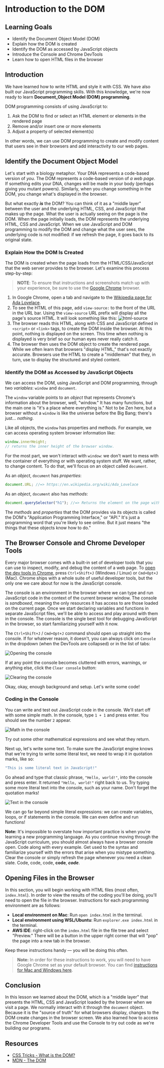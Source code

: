 # Introduction to the DOM

## Learning Goals

* Identify the Document Object Model (DOM)
* Explain how the DOM is created
* Identify the DOM as accessed by JavaScript objects
* Introduce the Console and Chrome DevTools
* Learn how to open HTML files in the browser

## Introduction

We have learned how to write HTML and style it with CSS. We have also built our
JavaScript programming skills. With this knowledge, we're now ready to learn
**Document_Object Model (DOM) programming**.

DOM programming consists of using JavaScript to:

1. Ask the DOM to find or select an HTML element or elements in the rendered page
2. Remove and/or insert one or more elements
3. Adjust a property of selected element(s)

In other words, we can use DOM programming to create and modify content that
users see in their browsers and add interactivity to our web pages.

## Identify the Document Object Model

Let's start with a biology metaphor. Your DNA represents a code-based version of
_you_. The DOM represents a code-based version of _a web page_. If something
edits your DNA, changes will be made in your body (perhaps giving you mutant
powers). Similarly, when you change something in the DOM, you change what's
displayed in the browser.

But what exactly ***is*** the DOM? You can think of it as a "middle layer"
between the user and the underlying HTML, CSS, and JavaScript that makes up the
page. What the user is actually seeing on the page is the DOM. When the page
initially loads, the DOM represents the underlying HTML, CSS and JavaScript.
When we use JavaScript and DOM programming to modify the DOM and change what the
user sees, the underlying code is not modified: if we refresh the page, it goes
back to its original state.

### Explain How the DOM Is Created

The DOM is created when the page loads from the HTML/CSS/JavaScript that the web
server provides to the browser. Let's examine this process step-by-step:

> **NOTE**: To ensure that instructions and screenshots match up with your experience, be sure to use the [Google Chrome][chrome] browser.

1. In Google Chrome, open a tab and navigate to the [Wikipedia page for Ada Lovelace][wikipedia].
2. To see the HTML of this page, add `view-source:` to the front of the URL in
   the URL bar. Using the `view-source` URL prefix will display all the page's
   source HTML. It will look something like this:
![html-source](https://curriculum-content.s3.amazonaws.com/phase-0/intro-to-the-dom/html-source.png)
3. The browser reads this HTML, along with CSS and JavaScript defined in
   `<script>` or `<link>` tags, to create the DOM inside the browser. At this
   point, nothing is displayed on the screen. This time when nothing is
   displayed is very brief so our human eyes never really catch it.
4. The browser then uses the DOM object to create the rendered page. While we
   often learn that browsers "display HTML," that's not exactly accurate.
   Browsers use the HTML to create a "middleman" that they, in turn, use to
   display the structured and styled content.

### Identify the DOM as Accessed by JavaScript Objects

We can access the DOM, using JavaScript and DOM programming, through two
_variables_: `window` and `document`.

The `window` variable points to an _object_ that represents Chrome's information
about the browser, well, "window." It has many functions, but the main one is
"it's a place where everything is." Not to be Zen here, but a browser without a
`window` is like the universe before the Big Bang; there's just... _nothing_.

Like all objects, the `window` has properties and methods. For example, we can
access operating system browser information like:

```javascript
window.innerHeight;
// returns the inner height of the browser window.
```

For the most part, we won't interact with `window`: we don't want to mess with
the container of everything or with operating system stuff. We want, rather, to
change content. To do that, we'll focus on an object called `document`.

As an _object_, `document` has _properties_:

```javascript
document.URL; //=> https://en.wikipedia.org/wiki/Ada_Lovelace
```

As an _object_, `document` also has _methods_:

```javascript
document.querySelector("h1"); //=> Returns the element on the page with an id attribute equal to "firstHeading" 
```

The _methods_ and _properties_ that the DOM provides via its objects is called
the DOM's "Application Programming Interface," or "API." It's just a programming
word that you're likely to see online. But it just means "the things that these
objects know how to do."

## The Browser Console and Chrome Developer Tools

Every major browser comes with a built-in set of developer tools that you can
use to inspect, modify, and debug the content of a web page. To [open the dev
tools in Chrome][open-tools], press `Ctrl+Shift+J` (Windows / Linux) or
`Cmd+Opt+J` (Mac). Chrome ships with a whole suite of useful developer tools,
but the only one we care about for now is the JavaScript console.

The console is an environment in the browser where we can type and run
JavaScript code in the context of the current browser window. The console is
_sandboxed_, meaning the only resources it has access to are those loaded on the
current page. Once we start declaring variables and functions in separate
JavaScript files, we'll be able to access and play around with them in the
console. The console is the single best tool for debugging JavaScript in the
browser, so start familiarizing yourself with it now.

The `Ctrl+Shift+J` / `Cmd+Opt+J` command should open up straight into the
console. If for whatever reason, it doesn't, you can always click on `Console`
in the dropdown (when the DevTools are collapsed) or in the list of tabs:

<picture>
  <source srcset="https://curriculum-content.s3.amazonaws.com/web-development/js/basics/intro-to-javascript/opening_the_console.webp" type="image/webp">
  <source srcset="https://curriculum-content.s3.amazonaws.com/web-development/js/basics/intro-to-javascript/opening_the_console.gif" type="image/gif">
  <img src="https://curriculum-content.s3.amazonaws.com/web-development/js/basics/intro-to-javascript/opening_the_console.gif" alt="Opening the console">
</picture>

If at any point the console becomes cluttered with errors, warnings, or anything
else, click the `Clear console` button:

<picture>
  <source srcset="https://curriculum-content.s3.amazonaws.com/web-development/js/basics/intro-to-javascript/clearing_the_console.webp" type="image/webp">
  <source srcset="https://curriculum-content.s3.amazonaws.com/web-development/js/basics/intro-to-javascript/clearing_the_console.gif" type="image/gif">
  <img src="https://curriculum-content.s3.amazonaws.com/web-development/js/basics/intro-to-javascript/clearing_the_console.gif" alt="Clearing the console">
</picture>

Okay, okay, enough background and setup. Let's write some code!

### Coding in the Console

You can write and test out JavaScript code in the console. We'll start off with
some simple math. In the console, type `1 + 1` and press enter. You should see
the number `2` appear.

<picture>
  <source srcset="https://curriculum-content.s3.amazonaws.com/web-development/js/basics/intro-to-javascript/math_in_console.webp" type="image/webp">
  <source srcset="https://curriculum-content.s3.amazonaws.com/web-development/js/basics/intro-to-javascript/math_in_console.gif" type="image/gif">
  <img src="https://curriculum-content.s3.amazonaws.com/web-development/js/basics/intro-to-javascript/math_in_console.gif" alt="Math in the console">
</picture>

Try out some other mathematical expressions and see what they return.

Next up, let's write some text. To make sure the JavaScript engine knows that we're trying to write some literal text, we need to wrap it in quotation marks, like so:

```js
"This is some literal text in JavaScript!"
```

Go ahead and type that classic phrase, `"Hello, world!"`, into the console and
press enter. It returned `"Hello, world!"` right back to us. Try typing some
more literal text into the console, such as your name. Don't forget the
quotation marks!

<img src="https://curriculum-content.s3.amazonaws.com/web-development/js/basics/intro-to-javascript/text_in_console_300.gif" alt="Text in the console">

We can go far beyond simple literal expressions: we can create variables, loops,
or if statements in the console. We can even define and run functions!

**Note:** It's impossible to overstate how important practice is when you're
learning a new programming language. As you continue moving through the
JavaScript curriculum, you should almost always have a browser console open.
Code along with every example. Get used to the syntax and familiarize yourself
with the errors that arise when you mistype something. Clear the console or
simply refresh the page whenever you need a clean slate. Code, code, code,
**code**, ***code***.

## Opening Files in the Browser

In this section, you will begin working with HTML files (most often,
`index.html`). In order to view the results of the coding you'll be doing,
you'll need to open the file in the browser. Instructions for each programming
environment are as follows:

* **Local environment on Mac**: Run `open index.html` in the terminal.
* **Local environment using WSL/Ubuntu**: Run `explorer.exe index.html` in the
  terminal.
* **AWS IDE**: right-click on the `index.html` file in the file tree and select
  "Preview." There will be a button in the upper right corner that will "pop"
  the page into a new tab in the browser.

Keep these instructions handy &mdash; you will be doing this often.

> **Note:** In order for these instructions to work, you will need to have Google Chrome set as your default browser. You can find [instructions for Mac and Windows here][default-browser].

## Conclusion

In this lesson we learned about the DOM, which is a "middle layer" that presents
the HTML, CSS and JavaScript loaded by the browser when we visit a page. We
normally interact with it through the `document` object. Because it is the
"source of truth" for what browsers display, changes to the DOM create changes
in the browser screen. We also learned how to access the Chrome Developer Tools
and use the Console to try out code as we're building our programs.

## Resources

* [CSS Tricks - What is the DOM?](https://css-tricks.com/dom/)
* [MDN - The DOM](https://developer.mozilla.org/en-US/docs/Web/API/Document_Object_Model/Introduction)

[chrome]: https://www.google.com/chrome/browser/desktop/index.html
[wikipedia]: https://en.wikipedia.org/wiki/Ada_Lovelace
[open-tools]: https://developers.google.com/web/tools/chrome-devtools/console/#open_as_panel
[default-browser]: https://support.google.com/chrome/answer/95417?hl=en&co=GENIE.Platform=Desktop
